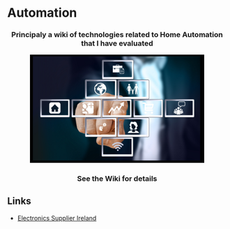 # Automation

<div align="center">
     <h3>Principaly a wiki of technologies related to Home Automation that I have evaluated</h3>
     <a href="https://github.com/johnosbb/Automation/wiki">
         <img alt="Automation" src="https://github.com/johnosbb/Automation/blob/master/Automatioin.jpg"
         width=400">
      </a>
      <h3>See the Wiki for details</h3>
</div>
                   
## Links
- [Electronics Supplier Ireland](https://irishelectronics.ie/epages/950018241.sf/en_IE/?ObjectPath=Categories)                   
                   
                   




